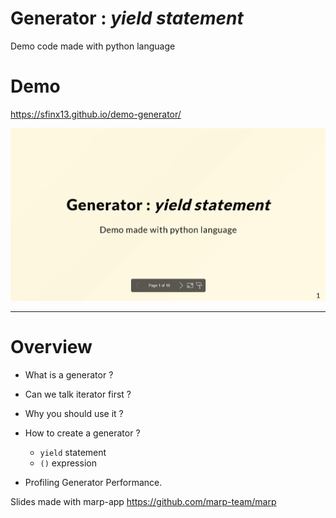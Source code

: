 
# Generator : *yield statement*

Demo code made with python language

# Demo

https://sfinx13.github.io/demo-generator/

![Demo slide](__DOC/presentation.jpg)

----
# Overview

* What is a generator ?

* Can we talk iterator first ?

* Why you should use it ?

* How to create a generator ?
    - `yield` statement
    - `()` expression

* Profiling Generator Performance.

Slides made with marp-app https://github.com/marp-team/marp
